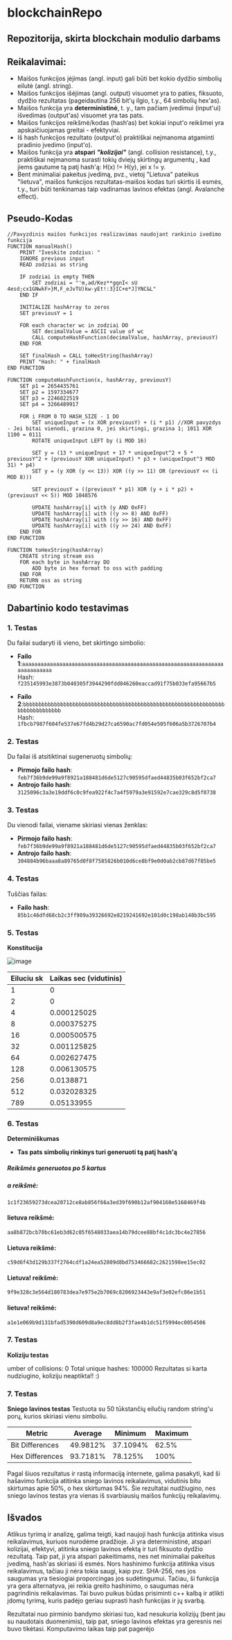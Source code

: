 # blockchainRepo

## Repozitorija, skirta blockchain modulio darbams

## Reikalavimai:

- Maišos funkcijos įėjimas (angl. input) gali būti bet kokio dydžio simbolių eilutė (angl. string).
- Maišos funkcijos išėjimas (angl. output) visuomet yra to paties, fiksuoto, dydžio rezultatas (pageidautina 256 bit'ų ilgio, t.y., 64 simbolių hex'as).
- Maišos funkcija yra **deterministinė**, t. y., tam pačiam įvedimui (input'ui) išvedimas (output'as) visuomet yra tas pats.
- Maišos funkcijos reikšmė/kodas (hash‘as) bet kokiai input'o reikšmei yra apskaičiuojamas greitai - efektyviai.
- Iš hash funkcijos rezultato (output'o) praktiškai neįmanoma atgaminti pradinio įvedimo (input'o).
- Maišos funkcija yra **atspari** ***"kolizijai"*** (angl. collision resistance), t.y., praktiškai neįmanoma surasti tokių dviejų skirtingų argumentų , kad jiems gautume tą patį hash'ą: H(x) != H(y), jei x != y.
- Bent minimaliai pakeitus įvedimą, pvz., vietoj "Lietuva" pateikus "lietuva", maišos funkcijos rezultatas-maišos kodas turi skirtis iš esmės, t.y., turi būti tenkinamas taip vadinamas lavinos efektas (angl. Avalanche effect).

## Pseudo-Kodas
```plaintext
//Pavyzdinis maišos funkcijos realizavimas naudojant rankinio ivedimo funkcija
FUNCTION manualHash()
    PRINT "Iveskite zodzius: "
    IGNORE previous input
    READ zodziai as string

    IF zodziai is empty THEN
        SET zodziai = "'m,ad/Kez**gqnI< sU 4esd;cx1GNwkF>}M,F_eJvTU)kw-yEt!:3}IC+e*J]YNC&L"
    END IF

    INITIALIZE hashArray to zeros
    SET previousY = 1

    FOR each character wc in zodziai DO
        SET decimalValue = ASCII value of wc
        CALL computeHashFunction(decimalValue, hashArray, previousY)
    END FOR

    SET finalHash = CALL toHexString(hashArray)
    PRINT "Hash: " + finalHash
END FUNCTION

FUNCTION computeHashFunction(x, hashArray, previousY)
    SET p1 = 2654435761
    SET p2 = 1597334677
    SET p3 = 2246822519
    SET p4 = 3266489917

    FOR i FROM 0 TO HASH_SIZE - 1 DO
        SET uniqueInput = (x XOR previousY) + (i * p1) //XOR pavyzdys - Jei bitai vienodi, grazina 0, jei skirtingi, grazina 1; 1011 XOR 1100 = 0111
        ROTATE uniqueInput LEFT by (i MOD 16)

        SET y = (13 * uniqueInput + 17 * uniqueInput^2 + 5 * previousY^2 + (previousY XOR uniqueInput) * p3 + (uniqueInput^3 MOD 31) * p4)
        SET y = (y XOR (y << 13)) XOR ((y >> 11) OR (previousY << (i MOD 8)))

        SET previousY = ((previousY * p1) XOR (y + i * p2) + (previousY << 5)) MOD 1048576

        UPDATE hashArray[i] with (y AND 0xFF)
        UPDATE hashArray[i] with ((y >> 8) AND 0xFF)
        UPDATE hashArray[i] with ((y >> 16) AND 0xFF)
        UPDATE hashArray[i] with ((y >> 24) AND 0xFF)
    END FOR
END FUNCTION

FUNCTION toHexString(hashArray)
    CREATE string stream oss
    FOR each byte in hashArray DO
        ADD byte in hex format to oss with padding
    END FOR
    RETURN oss as string
END FUNCTION
```

## Dabartinio kodo testavimas

### 1. Testas
Du failai sudaryti iš vieno, bet skirtingo simbolio:

- **Failo 1**:`aaaaaaaaaaaaaaaaaaaaaaaaaaaaaaaaaaaaaaaaaaaaaaaaaaaaaaaaaaaaaaaaaaaaaaaaaaaa`  
  Hash: `f235145993e3873b040305f3944290fdd846260eaccad91f75b033efa95667b5`

- **Failo 2**:`bbbbbbbbbbbbbbbbbbbbbbbbbbbbbbbbbbbbbbbbbbbbbbbbbbbbbbbbbbbbbbbbbbbbbbbbbbbbbbb`  
  Hash: `1fbcb7987f604fe537e67fd4b29d27ca6590ac7fd054e505f606a5b3726707b4`

### 2. Testas
Du failai iš atsitiktinai sugeneruotų simbolių:

- **Pirmojo failo hash**: `feb7f36b9de99a9f8921a188481d6de5127c90595dfaed44835b03f652bf2ca7`
- **Antrojo failo hash**: `3125096c3a3e19ddf6c0c9fea922f4c7a4f5979a3e91592e7cae329c8d5f0738`

### 3. Testas
Du vienodi failai, viename skiriasi vienas ženklas:

- **Pirmojo failo hash**: `feb7f36b9de99a9f8921a188481d6de5127c90595dfaed44835b03f652bf2ca7`
- **Antrojo failo hash**: `304884b96baaa8a89765d0f8f7585826b010d6ce8bf9e0d0ab2cb87d67f85be5`

### 4. Testas
Tuščias failas:

- **Failo hash**: `85b1c46dfd68cb2c3ff989a39326692e8219241692e101d0c198ab148b3bc595`

### 5. Testas
**Konstitucija**

![image](https://github.com/user-attachments/assets/ca4f24a1-10d4-428f-88eb-5eae40a88842)

| Eiluciu sk | Laikas sec (vidutinis) |
|------------|------------|
| 1          | 0          |
| 2          | 0          |
| 4          | 0.000125025|
| 8          | 0.000375275|
| 16         | 0.000500575|
| 32         | 0.001125825|
| 64         | 0.002627475|
| 128        | 0.006130575|
| 256        | 0.0138871  |
| 512        | 0.032028325|
| 789        | 0.05133955 |




### 6. Testas
**Determiniškumas**

- **Tas pats simbolių rinkinys turi generuoti tą patį hash'ą**
##### Reikšmės generuotos po 5 kartus
##### a reikšmė:
    1c1f23659273dcea20712ce8ab856f66a3ed39f690b12af904160e5168469f4b
#### lietuva reikšmė:
    aa8b872bcb70bc61eb3d62c05f6548033aea14b79dcee88bf4c1dc3bc4e27856
#### Lietuva reikšmė:
    c59d6f43d129b337f2764cdf1a24ea52809d8bd753466682c2621598ee15ec02
#### Lietuva! reikšmė:
    9f9e328c3e564d180783dea7e975e2b7069c8206923443e9af3e02efc86e1b51
#### lietuva! reikšmė:
    a1e1e069b9d131bfad5390d609d8a9ec8dd8b2f3fae4b1dc51f5994ec0054506

### 7. Testas
**Koliziju testas**

umber of collisions: 0
Total unique hashes: 100000
Rezultatas si karta nudziugino, koliziju neaptikta!! :)

### 7. Testas
**Sniego lavinos testas**
Testuota su 50 tūkstančių eilučių random string'u porų, kurios skiriasi vienu simboliu.

| Metric            | Average     | Minimum     | Maximum     |
|--------------------|-------------|-------------|-------------|
| Bit Differences     | 49.9812%   | 37.1094%    | 62.5%       |
| Hex Differences      | 93.7181%   | 78.125%     | 100%        |

Pagal šiuos rezultatus ir rastą informaciją internete, galima pasakyti, kad ši hašavimo funkcija atitinka sniego lavinos reikalavimus, vidutinis bitu skirtumas apie 50%, o hex skirtumas 94%.
Šie rezultatai nudžiugino, nes sniego lavinos testas yra vienas iš svarbiausių maišos funkcijų reikalavimų.

## Išvados

Atlikus tyrimą ir analizę, galima teigti, kad naujoji hash funkcija atitinka visus reikalavimus, kuriuos nurodėme pradžioje. Ji yra deterministinė, atspari kolizijai, efektyvi, atitinka sniego lavinos efektą ir turi fiksuoto dydžio rezultatą. Taip pat, ji yra atspari pakeitimams, nes net minimaliai pakeitus įvedimą, hash'as skiriasi iš esmės.
Nors hashinimo funkcija atitinka visus reikalavimus, tačiau ji nėra tokia saugi, kaip pvz. SHA-256, nes jos saugumas yra tiesiogiai proporcingas jos sudėtingumui. Tačiau, ši funkcija yra gera alternatyva, jei reikia greito hashinimo, o saugumas nėra pagrindinis reikalavimas.
Tai buvo puikus būdas prisiminti c++ kalbą ir atlikti įdomų tyrimą, kuris padėjo geriau suprasti hash funkcijas ir jų svarbą.

Rezultatai nuo pirminio bandymo skiriasi tuo, kad nesukuria kolizijų (bent jau su naudotais duomenimis), taip pat, sniego lavinos efektas yra geresnis nei buvo tikėtasi.
Komputavimo laikas taip pat pagerėjo